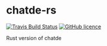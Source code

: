 # chatde-rs
[![Travis Build Status](https://img.shields.io/travis/TibFalch/chatde-rs.svg?style=flat-square)](https://travis-ci.org/LFalch/korome)
[![GitHub licence](https://img.shields.io/github/license/TibFalch/chatde-rs.svg?style=flat-square)](https://github.com/TibFalch/chatde-rs/blob/master/LICENCE)

Rust version of chatde
